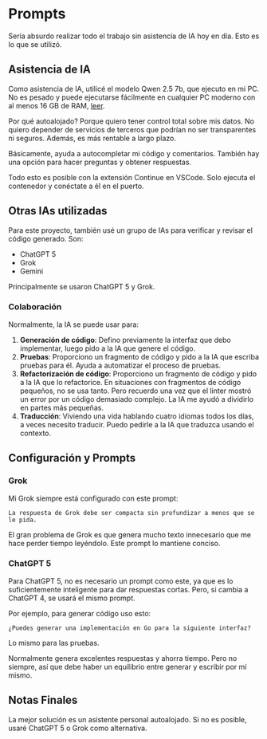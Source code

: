# Prompts

Sería absurdo realizar todo el trabajo sin asistencia de IA hoy en día. Esto es lo que se utilizó.

## Asistencia de IA

Como asistencia de IA, utilicé el modelo Qwen 2.5 7b, que ejecuto en mi PC. No es pesado y puede ejecutarse fácilmente en cualquier PC moderno con al menos 16 GB de RAM, [leer](https://github.com/jzethar/Useful-Containers/blob/ollama/ollama/README.md).

Por qué autoalojado? Porque quiero tener control total sobre mis datos. No quiero depender de servicios de terceros que podrían no ser transparentes ni seguros. Además, es más rentable a largo plazo.

Básicamente, ayuda a autocompletar mi código y comentarios. También hay una opción para hacer preguntas y obtener respuestas.

Todo esto es posible con la extensión Continue en VSCode. Solo ejecuta el contenedor y conéctate a él en el puerto.

## Otras IAs utilizadas

Para este proyecto, también usé un grupo de IAs para verificar y revisar el código generado. Son:
- ChatGPT 5
- Grok
- Gemini

Principalmente se usaron ChatGPT 5 y Grok.

### Colaboración

Normalmente, la IA se puede usar para:
1. **Generación de código**: Defino previamente la interfaz que debo implementar, luego pido a la IA que genere el código.
2. **Pruebas**: Proporciono un fragmento de código y pido a la IA que escriba pruebas para él. Ayuda a automatizar el proceso de pruebas.
3. **Refactorización de código**: Proporciono un fragmento de código y pido a la IA que lo refactorice. En situaciones con fragmentos de código pequeños, no se usa tanto. Pero recuerdo una vez que el linter mostró un error por un código demasiado complejo. La IA me ayudó a dividirlo en partes más pequeñas.
4. **Traducción**: Viviendo una vida hablando cuatro idiomas todos los días, a veces necesito traducir. Puedo pedirle a la IA que traduzca usando el contexto.

## Configuración y Prompts

### Grok

Mi Grok siempre está configurado con este prompt:

```
La respuesta de Grok debe ser compacta sin profundizar a menos que se le pida.
```

El gran problema de Grok es que genera mucho texto innecesario que me hace perder tiempo leyéndolo. Este prompt lo mantiene conciso.

### ChatGPT 5

Para ChatGPT 5, no es necesario un prompt como este, ya que es lo suficientemente inteligente para dar respuestas cortas. Pero, si cambia a ChatGPT 4, se usará el mismo prompt.

Por ejemplo, para generar código uso esto:

```
¿Puedes generar una implementación en Go para la siguiente interfaz?
```

Lo mismo para las pruebas.

Normalmente genera excelentes respuestas y ahorra tiempo. Pero no siempre, así que debe haber un equilibrio entre generar y escribir por mí mismo.

## Notas Finales

La mejor solución es un asistente personal autoalojado. Si no es posible, usaré ChatGPT 5 o Grok como alternativa.
